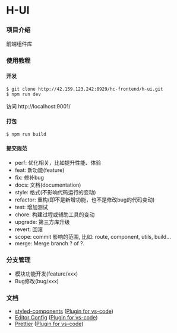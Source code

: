 # H-UI

### 项目介绍
前端组件库

### 使用教程

#### 开发
```bash
$ git clone http://42.159.123.242:8929/hc-frontend/h-ui.git
$ npm run dev
```

访问 http://localhost:9001/

#### 打包
```bash
$ npm run build
```

#### 提交规范
* perf: 优化相关，比如提升性能、体验
* feat: 新功能(feature)
* fix: 修补bug
* docs: 文档(documentation)
* style: 格式(不影响代码运行的变动)
* refactor: 重构(即不是新增功能，也不是修改bug的代码变动)
* test: 增加测试
* chore: 构建过程或辅助工具的变动
* upgrade: 第三方库升级
* revert: 回滚
* scope: commit 影响的范围, 比如: route, component, utils, build...
* merge: Merge branch ? of ?.

### 分支管理
- 模块功能开发(feature/xxx)
- Bug修改(bug/xxx)

### 文档
- [styled-components](https://github.com/styled-components/styled-components) ([Plugin for vs-code](https://marketplace.visualstudio.com/items?itemName=jpoissonnier.vscode-styled-components))
- [Editor Config](https://editorconfig.org/) ([Plugin for vs-code](https://marketplace.visualstudio.com/items?itemName=EditorConfig.EditorConfig))
- [Prettier](https://github.com/prettier/prettier) ([Plugin for vs-code](https://marketplace.visualstudio.com/items?itemName=esbenp.prettier-vscode))
